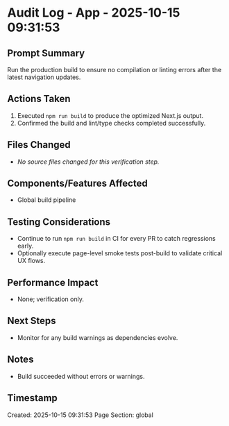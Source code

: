 # Audit Log - App - 2025-10-15 09:31:53

## Prompt Summary

Run the production build to ensure no compilation or linting errors after the latest navigation updates.

## Actions Taken

1. Executed `npm run build` to produce the optimized Next.js output.
2. Confirmed the build and lint/type checks completed successfully.

## Files Changed

- _No source files changed for this verification step._

## Components/Features Affected

- Global build pipeline

## Testing Considerations

- Continue to run `npm run build` in CI for every PR to catch regressions early.
- Optionally execute page-level smoke tests post-build to validate critical UX flows.

## Performance Impact

- None; verification only.

## Next Steps

- Monitor for any build warnings as dependencies evolve.

## Notes

- Build succeeded without errors or warnings.

## Timestamp

Created: 2025-10-15 09:31:53
Page Section: global
